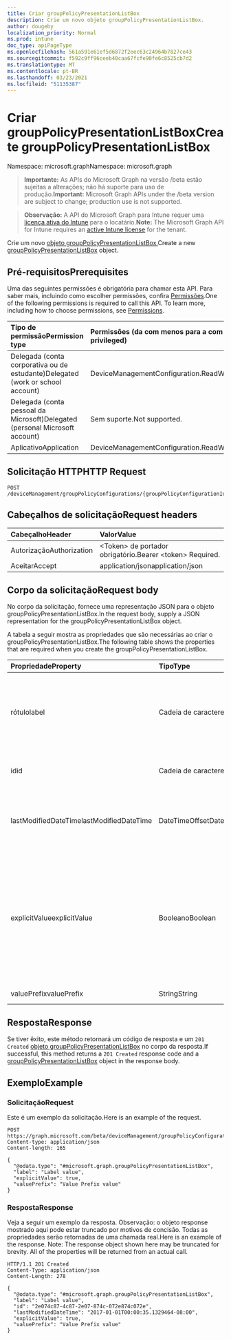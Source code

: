 ```yaml
---
title: Criar groupPolicyPresentationListBox
description: Crie um novo objeto groupPolicyPresentationListBox.
author: dougeby
localization_priority: Normal
ms.prod: intune
doc_type: apiPageType
ms.openlocfilehash: 561a591e61ef5d6872f2eec63c24964b7827ce43
ms.sourcegitcommit: f592c9ff96ceeb40caa67fcfe90fe6c8525cb7d2
ms.translationtype: MT
ms.contentlocale: pt-BR
ms.lasthandoff: 03/23/2021
ms.locfileid: "51135387"
---
```

# <a name="create-grouppolicypresentationlistbox"></a><span data-ttu-id="54dd0-103">Criar groupPolicyPresentationListBox</span><span class="sxs-lookup"><span data-stu-id="54dd0-103">Create groupPolicyPresentationListBox</span></span>

<span data-ttu-id="54dd0-104">Namespace: microsoft.graph</span><span class="sxs-lookup"><span data-stu-id="54dd0-104">Namespace: microsoft.graph</span></span>

> <span data-ttu-id="54dd0-105">**Importante:** As APIs do Microsoft Graph na versão /beta estão sujeitas a alterações; não há suporte para uso de produção.</span><span class="sxs-lookup"><span data-stu-id="54dd0-105">**Important:** Microsoft Graph APIs under the /beta version are subject to change; production use is not supported.</span></span>

> <span data-ttu-id="54dd0-106">**Observação:** A API do Microsoft Graph para Intune requer uma [licença ativa do Intune](https://go.microsoft.com/fwlink/?linkid=839381) para o locatário.</span><span class="sxs-lookup"><span data-stu-id="54dd0-106">**Note:** The Microsoft Graph API for Intune requires an [active Intune license](https://go.microsoft.com/fwlink/?linkid=839381) for the tenant.</span></span>

<span data-ttu-id="54dd0-107">Crie um novo [objeto groupPolicyPresentationListBox.](../resources/intune-grouppolicy-grouppolicypresentationlistbox.md)</span><span class="sxs-lookup"><span data-stu-id="54dd0-107">Create a new [groupPolicyPresentationListBox](../resources/intune-grouppolicy-grouppolicypresentationlistbox.md) object.</span></span>

## <a name="prerequisites"></a><span data-ttu-id="54dd0-108">Pré-requisitos</span><span class="sxs-lookup"><span data-stu-id="54dd0-108">Prerequisites</span></span>
<span data-ttu-id="54dd0-p101">Uma das seguintes permissões é obrigatória para chamar esta API. Para saber mais, incluindo como escolher permissões, confira [Permissões](/graph/permissions-reference).</span><span class="sxs-lookup"><span data-stu-id="54dd0-p101">One of the following permissions is required to call this API. To learn more, including how to choose permissions, see [Permissions](/graph/permissions-reference).</span></span>

|<span data-ttu-id="54dd0-111">Tipo de permissão</span><span class="sxs-lookup"><span data-stu-id="54dd0-111">Permission type</span></span>|<span data-ttu-id="54dd0-112">Permissões (da com menos para a com mais privilégios)</span><span class="sxs-lookup"><span data-stu-id="54dd0-112">Permissions (from least to most privileged)</span></span>|
|:---|:---|
|<span data-ttu-id="54dd0-113">Delegada (conta corporativa ou de estudante)</span><span class="sxs-lookup"><span data-stu-id="54dd0-113">Delegated (work or school account)</span></span>|<span data-ttu-id="54dd0-114">DeviceManagementConfiguration.ReadWrite.All</span><span class="sxs-lookup"><span data-stu-id="54dd0-114">DeviceManagementConfiguration.ReadWrite.All</span></span>|
|<span data-ttu-id="54dd0-115">Delegada (conta pessoal da Microsoft)</span><span class="sxs-lookup"><span data-stu-id="54dd0-115">Delegated (personal Microsoft account)</span></span>|<span data-ttu-id="54dd0-116">Sem suporte.</span><span class="sxs-lookup"><span data-stu-id="54dd0-116">Not supported.</span></span>|
|<span data-ttu-id="54dd0-117">Aplicativo</span><span class="sxs-lookup"><span data-stu-id="54dd0-117">Application</span></span>|<span data-ttu-id="54dd0-118">DeviceManagementConfiguration.ReadWrite.All</span><span class="sxs-lookup"><span data-stu-id="54dd0-118">DeviceManagementConfiguration.ReadWrite.All</span></span>|

## <a name="http-request"></a><span data-ttu-id="54dd0-119">Solicitação HTTP</span><span class="sxs-lookup"><span data-stu-id="54dd0-119">HTTP Request</span></span>
<!-- {
  "blockType": "ignored"
}
-->
``` http
POST /deviceManagement/groupPolicyConfigurations/{groupPolicyConfigurationId}/definitionValues/{groupPolicyDefinitionValueId}/presentationValues/{groupPolicyPresentationValueId}/presentation/definition/presentations
```

## <a name="request-headers"></a><span data-ttu-id="54dd0-120">Cabeçalhos de solicitação</span><span class="sxs-lookup"><span data-stu-id="54dd0-120">Request headers</span></span>
|<span data-ttu-id="54dd0-121">Cabeçalho</span><span class="sxs-lookup"><span data-stu-id="54dd0-121">Header</span></span>|<span data-ttu-id="54dd0-122">Valor</span><span class="sxs-lookup"><span data-stu-id="54dd0-122">Value</span></span>|
|:---|:---|
|<span data-ttu-id="54dd0-123">Autorização</span><span class="sxs-lookup"><span data-stu-id="54dd0-123">Authorization</span></span>|<span data-ttu-id="54dd0-124">&lt;Token&gt; de portador obrigatório.</span><span class="sxs-lookup"><span data-stu-id="54dd0-124">Bearer &lt;token&gt; Required.</span></span>|
|<span data-ttu-id="54dd0-125">Aceitar</span><span class="sxs-lookup"><span data-stu-id="54dd0-125">Accept</span></span>|<span data-ttu-id="54dd0-126">application/json</span><span class="sxs-lookup"><span data-stu-id="54dd0-126">application/json</span></span>|

## <a name="request-body"></a><span data-ttu-id="54dd0-127">Corpo da solicitação</span><span class="sxs-lookup"><span data-stu-id="54dd0-127">Request body</span></span>
<span data-ttu-id="54dd0-128">No corpo da solicitação, fornece uma representação JSON para o objeto groupPolicyPresentationListBox.</span><span class="sxs-lookup"><span data-stu-id="54dd0-128">In the request body, supply a JSON representation for the groupPolicyPresentationListBox object.</span></span>

<span data-ttu-id="54dd0-129">A tabela a seguir mostra as propriedades que são necessárias ao criar o groupPolicyPresentationListBox.</span><span class="sxs-lookup"><span data-stu-id="54dd0-129">The following table shows the properties that are required when you create the groupPolicyPresentationListBox.</span></span>

|<span data-ttu-id="54dd0-130">Propriedade</span><span class="sxs-lookup"><span data-stu-id="54dd0-130">Property</span></span>|<span data-ttu-id="54dd0-131">Tipo</span><span class="sxs-lookup"><span data-stu-id="54dd0-131">Type</span></span>|<span data-ttu-id="54dd0-132">Descrição</span><span class="sxs-lookup"><span data-stu-id="54dd0-132">Description</span></span>|
|:---|:---|:---|
|<span data-ttu-id="54dd0-133">rótulo</span><span class="sxs-lookup"><span data-stu-id="54dd0-133">label</span></span>|<span data-ttu-id="54dd0-134">Cadeia de caracteres</span><span class="sxs-lookup"><span data-stu-id="54dd0-134">String</span></span>|<span data-ttu-id="54dd0-135">Rótulo de texto localizado para qualquer entidade de apresentação.</span><span class="sxs-lookup"><span data-stu-id="54dd0-135">Localized text label for any presentation entity.</span></span> <span data-ttu-id="54dd0-136">O valor padrão é vazio.</span><span class="sxs-lookup"><span data-stu-id="54dd0-136">The default value is empty.</span></span> <span data-ttu-id="54dd0-137">Herdado [de groupPolicyPresentation](../resources/intune-grouppolicy-grouppolicypresentation.md)</span><span class="sxs-lookup"><span data-stu-id="54dd0-137">Inherited from [groupPolicyPresentation](../resources/intune-grouppolicy-grouppolicypresentation.md)</span></span>|
|<span data-ttu-id="54dd0-138">id</span><span class="sxs-lookup"><span data-stu-id="54dd0-138">id</span></span>|<span data-ttu-id="54dd0-139">Cadeia de caracteres</span><span class="sxs-lookup"><span data-stu-id="54dd0-139">String</span></span>|<span data-ttu-id="54dd0-140">Chave da entidade.</span><span class="sxs-lookup"><span data-stu-id="54dd0-140">Key of the entity.</span></span> <span data-ttu-id="54dd0-141">Herdado [de groupPolicyPresentation](../resources/intune-grouppolicy-grouppolicypresentation.md)</span><span class="sxs-lookup"><span data-stu-id="54dd0-141">Inherited from [groupPolicyPresentation](../resources/intune-grouppolicy-grouppolicypresentation.md)</span></span>|
|<span data-ttu-id="54dd0-142">lastModifiedDateTime</span><span class="sxs-lookup"><span data-stu-id="54dd0-142">lastModifiedDateTime</span></span>|<span data-ttu-id="54dd0-143">DateTimeOffset</span><span class="sxs-lookup"><span data-stu-id="54dd0-143">DateTimeOffset</span></span>|<span data-ttu-id="54dd0-144">A data e a hora em que a entidade foi modificada pela última vez.</span><span class="sxs-lookup"><span data-stu-id="54dd0-144">The date and time the entity was last modified.</span></span> <span data-ttu-id="54dd0-145">Herdado [de groupPolicyPresentation](../resources/intune-grouppolicy-grouppolicypresentation.md)</span><span class="sxs-lookup"><span data-stu-id="54dd0-145">Inherited from [groupPolicyPresentation](../resources/intune-grouppolicy-grouppolicypresentation.md)</span></span>|
|<span data-ttu-id="54dd0-146">explicitValue</span><span class="sxs-lookup"><span data-stu-id="54dd0-146">explicitValue</span></span>|<span data-ttu-id="54dd0-147">Booleano</span><span class="sxs-lookup"><span data-stu-id="54dd0-147">Boolean</span></span>|<span data-ttu-id="54dd0-148">Se essa opção for especificada como true, o usuário deverá especificar o valor da sub-chave do Registro e o nome da sub-chave do Registro.</span><span class="sxs-lookup"><span data-stu-id="54dd0-148">If this option is specified true the user must specify the registry subkey value and the registry subkey name.</span></span> <span data-ttu-id="54dd0-149">A caixa de listagem mostra duas colunas, uma para o nome e outra para os dados.</span><span class="sxs-lookup"><span data-stu-id="54dd0-149">The list box shows two columns, one for the name and one for the data.</span></span> <span data-ttu-id="54dd0-150">O valor padrão é falso.</span><span class="sxs-lookup"><span data-stu-id="54dd0-150">The default value is false.</span></span>|
|<span data-ttu-id="54dd0-151">valuePrefix</span><span class="sxs-lookup"><span data-stu-id="54dd0-151">valuePrefix</span></span>|<span data-ttu-id="54dd0-152">String</span><span class="sxs-lookup"><span data-stu-id="54dd0-152">String</span></span>|<span data-ttu-id="54dd0-153">Ainda não documentado</span><span class="sxs-lookup"><span data-stu-id="54dd0-153">Not yet documented</span></span>|



## <a name="response"></a><span data-ttu-id="54dd0-154">Resposta</span><span class="sxs-lookup"><span data-stu-id="54dd0-154">Response</span></span>
<span data-ttu-id="54dd0-155">Se tiver êxito, este método retornará um código de resposta e um `201 Created` [objeto groupPolicyPresentationListBox](../resources/intune-grouppolicy-grouppolicypresentationlistbox.md) no corpo da resposta.</span><span class="sxs-lookup"><span data-stu-id="54dd0-155">If successful, this method returns a `201 Created` response code and a [groupPolicyPresentationListBox](../resources/intune-grouppolicy-grouppolicypresentationlistbox.md) object in the response body.</span></span>

## <a name="example"></a><span data-ttu-id="54dd0-156">Exemplo</span><span class="sxs-lookup"><span data-stu-id="54dd0-156">Example</span></span>

### <a name="request"></a><span data-ttu-id="54dd0-157">Solicitação</span><span class="sxs-lookup"><span data-stu-id="54dd0-157">Request</span></span>
<span data-ttu-id="54dd0-158">Este é um exemplo da solicitação.</span><span class="sxs-lookup"><span data-stu-id="54dd0-158">Here is an example of the request.</span></span>
``` http
POST https://graph.microsoft.com/beta/deviceManagement/groupPolicyConfigurations/{groupPolicyConfigurationId}/definitionValues/{groupPolicyDefinitionValueId}/presentationValues/{groupPolicyPresentationValueId}/presentation/definition/presentations
Content-type: application/json
Content-length: 165

{
  "@odata.type": "#microsoft.graph.groupPolicyPresentationListBox",
  "label": "Label value",
  "explicitValue": true,
  "valuePrefix": "Value Prefix value"
}
```

### <a name="response"></a><span data-ttu-id="54dd0-159">Resposta</span><span class="sxs-lookup"><span data-stu-id="54dd0-159">Response</span></span>
<span data-ttu-id="54dd0-p106">Veja a seguir um exemplo da resposta. Observação: o objeto response mostrado aqui pode estar truncado por motivos de concisão. Todas as propriedades serão retornadas de uma chamada real.</span><span class="sxs-lookup"><span data-stu-id="54dd0-p106">Here is an example of the response. Note: The response object shown here may be truncated for brevity. All of the properties will be returned from an actual call.</span></span>
``` http
HTTP/1.1 201 Created
Content-Type: application/json
Content-Length: 278

{
  "@odata.type": "#microsoft.graph.groupPolicyPresentationListBox",
  "label": "Label value",
  "id": "2e074c87-4c87-2e07-874c-072e874c072e",
  "lastModifiedDateTime": "2017-01-01T00:00:35.1329464-08:00",
  "explicitValue": true,
  "valuePrefix": "Value Prefix value"
}
```




